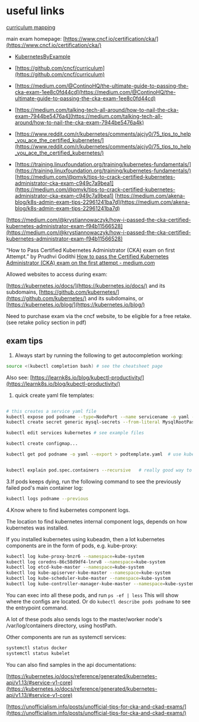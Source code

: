 # useful links

[curriculum mapping](https://github.com/walidshaari/Kubernetes-Certified-Administrator)

main exam homepage: [https://www.cncf.io/certification/cka/](https://www.cncf.io/certification/cka/)

- [KubernetesByExample](http://kubernetesbyexample.com/)

- [https://github.com/cncf/curriculum](https://github.com/cncf/curriculum)
- [https://medium.com/@ContinoHQ/the-ultimate-guide-to-passing-the-cka-exam-1ee8c0fd44cd](https://medium.com/@ContinoHQ/the-ultimate-guide-to-passing-the-cka-exam-1ee8c0fd44cd)
- [https://medium.com/talking-tech-all-around/how-to-nail-the-cka-exam-7944be5476a4](https://medium.com/talking-tech-all-around/how-to-nail-the-cka-exam-7944be5476a4k)
- [https://www.reddit.com/r/kubernetes/comments/ajcjy0/75_tips_to_help_you_ace_the_certified_kubernetes/](https://www.reddit.com/r/kubernetes/comments/ajcjy0/75_tips_to_help_you_ace_the_certified_kubernetes/)
- [https://training.linuxfoundation.org/training/kubernetes-fundamentals/](https://training.linuxfoundation.org/training/kubernetes-fundamentals/)
[https://medium.com/@pmvk/tips-to-crack-certified-kubernetes-administrator-cka-exam-c949c7a9bea1](https://medium.com/@pmvk/tips-to-crack-certified-kubernetes-administrator-cka-exam-c949c7a9bea1)
[https://medium.com/akena-blog/k8s-admin-exam-tips-22961241ba7d](https://medium.com/akena-blog/k8s-admin-exam-tips-22961241ba7d)

[https://medium.com/@krystiannowaczyk/how-i-passed-the-cka-certified-kubernetes-administrator-exam-f94b11566528](https://medium.com/@krystiannowaczyk/how-i-passed-the-cka-certified-kubernetes-administrator-exam-f94b11566528)

“How to Pass Certified Kubernetes Administrator (CKA) exam on first Attempt.” by Prudhvi Godithi [How to pass the Certified Kubernetes Administrator (CKA) exam on the first attempt - medium.com](https://link.medium.com/vZfmibZtbW)

Allowed websites to access during exam:

 [https://kubernetes.io/docs/](https://kubernetes.io/docs/) and its subdomains,
 [https://github.com/kubernetes/](https://github.com/kubernetes/) and its subdomains,
 or [https://kubernetes.io/blog/](https://kubernetes.io/blog/)

Need to purchase exam via the cncf website, to be eligible for a free retake. (see retake policy section in pdf)

## exam tips

1. Always start by running the following to get autocompletion working:

```bash
source <(kubectl completion bash) # see the cheatsheet page
```

Also see: [https://learnk8s.io/blog/kubectl-productivity/](https://learnk8s.io/blog/kubectl-productivity/)

1. quick create yaml file templates:

```bash

# this creates a service yaml file
kubectl expose pod podname --type=NodePort --name servicename -o yaml --dry-run
kubectl create secret generic mysql-secrets --from-literal MysqlRootPassword=password123 --dry-run -o yaml

kubectl edit services kubernetes # see example files

kubectl create configmap...

kubectl get pod podname -o yaml --export > podtemplate.yaml  # use kube-system namespace objects as templates.


kubectl explain pod.spec.containers --recursive   # really good way to see a quick overall yaml structure.
```

3.If pods keeps dying, run the following command to see the previously failed pod's main container log:

```bash
kubectl logs podname --previous
```

4.Know where to find kubernetes component logs.

The location to find kubernetes internal component logs, depends on how kubernetes was installed.

If you installed kubernetes using kubeadm, then a lot kubernetes components are in the form of pods, e.g. kube-proxy:

```bash
kubectl log kube-proxy-bnzr6 --namespace=kube-system
kubectl log coredns-86c58d9df4-lnrv8 --namespace=kube-system
kubectl log etcd-kube-master --namespace=kube-system
kubectl log kube-apiserver-kube-master --namespace=kube-system
kubectl log kube-scheduler-kube-master --namespace=kube-system
kubectl log kube-controller-manager-kube-master --namespace=kube-system
```

You can exec into all these pods, and run `ps -ef | less` This will show where the configs are located. Or do `kubectl describe pods podname` to see the entrypoint command.

A lot of these pods also sends logs to the master/worker node's /var/log/containers directory, using hostPath.

Other components are run as systemctl services:

```bash
systemctl status docker
systemctl status kubelet
```

You can also find samples in the api documentations:

[https://kubernetes.io/docs/reference/generated/kubernetes-api/v1.13/#service-v1-core](https://kubernetes.io/docs/reference/generated/kubernetes-api/v1.13/#service-v1-core)

[https://unofficialism.info/posts/unofficial-tips-for-cka-and-ckad-exams/](https://unofficialism.info/posts/unofficial-tips-for-cka-and-ckad-exams/)
